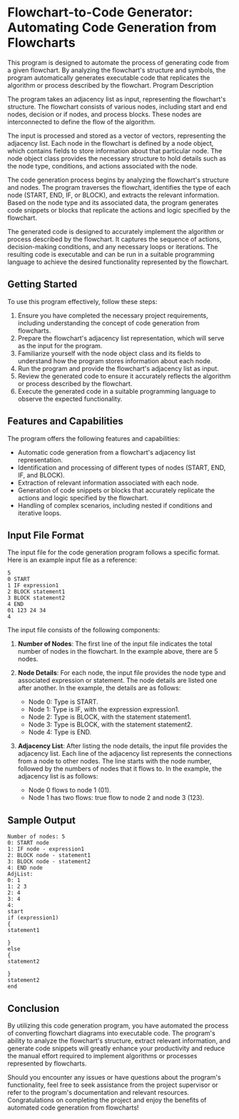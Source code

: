 # Flowchart-to-Code Generator: Automating Code Generation from Flowcharts

This program is designed to automate the process of generating code from a given flowchart. By analyzing the flowchart's structure and symbols, the program automatically generates executable code that replicates the algorithm or process described by the flowchart.
Program Description

The program takes an adjacency list as input, representing the flowchart's structure. The flowchart consists of various nodes, including start and end nodes, decision or if nodes, and process blocks. These nodes are interconnected to define the flow of the algorithm.

The input is processed and stored as a vector of vectors, representing the adjacency list. Each node in the flowchart is defined by a node object, which contains fields to store information about that particular node. The node object class provides the necessary structure to hold details such as the node type, conditions, and actions associated with the node.

The code generation process begins by analyzing the flowchart's structure and nodes. The program traverses the flowchart, identifies the type of each node (START, END, IF, or BLOCK), and extracts the relevant information. Based on the node type and its associated data, the program generates code snippets or blocks that replicate the actions and logic specified by the flowchart.

The generated code is designed to accurately implement the algorithm or process described by the flowchart. It captures the sequence of actions, decision-making conditions, and any necessary loops or iterations. The resulting code is executable and can be run in a suitable programming language to achieve the desired functionality represented by the flowchart.

## Getting Started

To use this program effectively, follow these steps:

  1. Ensure you have completed the necessary project requirements, including understanding the concept of code generation from flowcharts.
  2. Prepare the flowchart's adjacency list representation, which will serve as the input for the program.
  3. Familiarize yourself with the node object class and its fields to understand how the program stores information about each node.
  4. Run the program and provide the flowchart's adjacency list as input.
  5. Review the generated code to ensure it accurately reflects the algorithm or process described by the flowchart.
  6. Execute the generated code in a suitable programming language to observe the expected functionality.

## Features and Capabilities

The program offers the following features and capabilities:

  - Automatic code generation from a flowchart's adjacency list representation.
  - Identification and processing of different types of nodes (START, END, IF, and BLOCK).
  - Extraction of relevant information associated with each node.
  - Generation of code snippets or blocks that accurately replicate the actions and logic specified by the flowchart.
  - Handling of complex scenarios, including nested if conditions and iterative loops.

## Input File Format

The input file for the code generation program follows a specific format. Here is an example input file as a reference:

    5
    0 START
    1 IF expression1
    2 BLOCK statement1
    3 BLOCK statement2
    4 END
    01 123 24 34
    4

The input file consists of the following components:

1. **Number of Nodes**: The first line of the input file indicates the total number of nodes in the flowchart. In the example above, there are 5 nodes.

2. **Node Details**: For each node, the input file provides the node type and associated expression or statement. The node details are listed one after another. In the example, the details are as follows:
    - Node 0: Type is START.
    - Node 1: Type is IF, with the expression expression1.
    - Node 2: Type is BLOCK, with the statement statement1.
    - Node 3: Type is BLOCK, with the statement statement2.
    - Node 4: Type is END.

3. **Adjacency List**: After listing the node details, the input file provides the adjacency list. Each line of the adjacency list represents the connections from a node to other nodes. The line starts with the node number, followed by the numbers of nodes that it flows to. In the example, the adjacency list is as follows:
    - Node 0 flows to node 1 (01).
    - Node 1 has two flows: true flow to node 2 and node 3 (123).

## Sample Output
    Number of nodes: 5
    0: START node
    1: IF node - expression1
    2: BLOCK node - statement1
    3: BLOCK node - statement2
    4: END node
    AdjList:
    0: 1
    1: 2 3
    2: 4
    3: 4
    4: 
    start
    if (expression1)
    {
    statement1
    
    }
    else
    {
    statement2
    
    }
    statement2
    end

## Conclusion

By utilizing this code generation program, you have automated the process of converting flowchart diagrams into executable code. The program's ability to analyze the flowchart's structure, extract relevant information, and generate code snippets will greatly enhance your productivity and reduce the manual effort required to implement algorithms or processes represented by flowcharts.

Should you encounter any issues or have questions about the program's functionality, feel free to seek assistance from the project supervisor or refer to the program's documentation and relevant resources. Congratulations on completing the project and enjoy the benefits of automated code generation from flowcharts!
